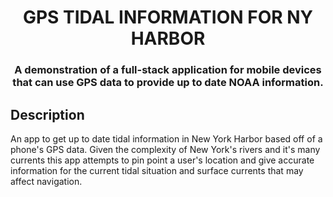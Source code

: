 <h1 align="center">GPS TIDAL INFORMATION FOR NY HARBOR</h1>
<h3 align="center">A demonstration of a full-stack application for mobile devices that can use GPS data to provide up to date NOAA information.</h3>

## Description

An app to get up to date tidal information in New York Harbor based off of a phone's GPS data. Given the complexity of New York's rivers and it's many currents this app attempts to pin point a user's location and give accurate information for the current tidal situation and surface currents that may affect navigation.
